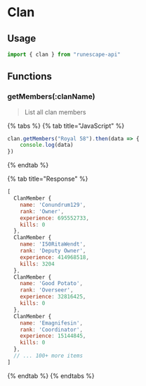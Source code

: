 # Clan

## Usage

```javascript
import { clan } from "runescape-api"
```

## Functions

### getMembers\(:clanName\) <a id="getmembers-clanname"></a>

> List all clan members

{% tabs %}
{% tab title="JavaScript" %}
```javascript
clan.getMembers("Royal 58").then(data => {
    console.log(data)
})
```
{% endtab %}

{% tab title="Response" %}
```javascript
[
  ClanMember {
    name: 'Conundrum129',
    rank: 'Owner',
    experience: 695552733,
    kills: 0
  },
  ClanMember {
    name: 'I50RitaWendt',
    rank: 'Deputy Owner',
    experience: 414968518,
    kills: 3204
  },
  ClanMember {
    name: 'Good Potato',
    rank: 'Overseer',
    experience: 32816425,
    kills: 0
  },
  ClanMember {
    name: 'Emagnifesin',
    rank: 'Coordinator',
    experience: 15144845,
    kills: 0
  },
  // ... 100+ more items
]
```
{% endtab %}
{% endtabs %}

